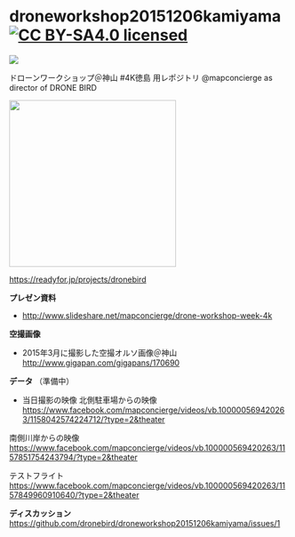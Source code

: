 # droneworkshop20151206kamiyama [![CC BY-SA4.0 licensed](https://upload.wikimedia.org/wikipedia/commons/d/d0/CC-BY-SA_icon.svg)](https://github.com/dronebird/droneworkshop20151206kamiyama/)

<img src="https://cloud.githubusercontent.com/assets/416977/11610297/7da1a996-9be1-11e5-876b-c0a05fcc7600.png">

ドローンワークショップ＠神山 #4K徳島 用レポジトリ
@mapconcierge as director of DRONE BIRD 

<a href="https://readyfor.jp/projects/dronebird"><img src="http://crisismappers.jp/img/top/readyfor_button3.png" width="300"></a>

https://readyfor.jp/projects/dronebird

**プレゼン資料**
* http://www.slideshare.net/mapconcierge/drone-workshop-week-4k

**空撮画像**
* 2015年3月に撮影した空撮オルソ画像＠神山
http://www.gigapan.com/gigapans/170690

**データ**
（準備中）

* 当日撮影の映像
北側駐車場からの映像
https://www.facebook.com/mapconcierge/videos/vb.100000569420263/1158042574224712/?type=2&theater

南側川岸からの映像
https://www.facebook.com/mapconcierge/videos/vb.100000569420263/1157851754243794/?type=2&theater

テストフライト
https://www.facebook.com/mapconcierge/videos/vb.100000569420263/1157849960910640/?type=2&theater


**ディスカッション**
https://github.com/dronebird/droneworkshop20151206kamiyama/issues/1
